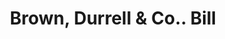 ---
doi: 10.7916/D8349XD9
date_other: '1890'
date_other_textual: 1890-1899
form: printed ephemera
genre:
- Invoices
name:
- Brown, Durrell & Co.
object_in_context_url: https://biggert.cul.columbia.edu/items/view/ave_biggert_00345
subject_hierarchical_geographic:
- Boston, Massachusetts, United States
subject_name:
- Brown, Durrell & Co.
title: Brown, Durrell & Co.. Bill
sort_title: Brown, Durrell & Co.. Bill
call_number: ave_biggert_00345
coordinates:
- 42.35805555555556,-71.06361111111111
pid: ave_biggert_00345
identifiers: ave_biggert_00345
canvas_id: ldpd:395619
permalink: "/items/ave_biggert_00345/"
layout: iiif-image-page
---